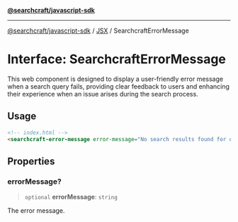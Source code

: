 [**@searchcraft/javascript-sdk**](https://docs.searchcraft.io/reference/sdk/js-vanilla/README.md)

***

[@searchcraft/javascript-sdk](https://docs.searchcraft.io/reference/sdk/js-vanilla/globals.md) / [JSX](https://docs.searchcraft.io/reference/sdk/js-vanilla/namespaces/JSX/README.md) / SearchcraftErrorMessage

# Interface: SearchcraftErrorMessage

This web component is designed to display a user-friendly error message when a search query fails, providing clear feedback to users and enhancing their experience when an issue arises during the search process.
## Usage
```html
<!-- index.html -->
<searchcraft-error-message error-message="No search results found for query" />
```

## Properties

### errorMessage?

> `optional` **errorMessage**: `string`

The error message.
